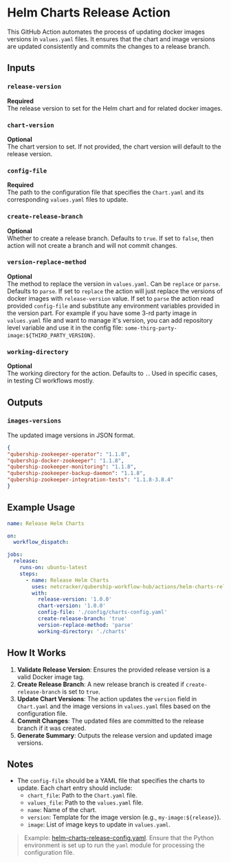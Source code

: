 # Helm Charts Release Action

This GitHub Action automates the process of updating docker images versions in `values.yaml` files. It ensures that the chart and image versions are updated consistently and commits the changes to a release branch.

## Inputs

### `release-version`

**Required**  
The release version to set for the Helm chart and for related docker images.

### `chart-version`

**Optional**  
The chart version to set. If not provided, the chart version will default to the release version.

### `config-file`

**Required**  
The path to the configuration file that specifies the `Chart.yaml` and its corresponding `values.yaml` files to update.

### `create-release-branch`

**Optional**  
Whether to create a release branch. Defaults to `true`. If set to `false`, then action will not create a branch and will not commit changes.

### `version-replace-method`

**Optional**  
The method to replace the version in `values.yaml`.
Can be `replace` or `parse`. Defaults to `parse`.
If set to `replace` the action will just replace the versions of docker images with `release-version` value. If set to `parse` the action read provided `config-file` and substitute any environment variables provided in the version part. For example if you have some 3-rd party image in `values.yaml` file and want to manage it's version, you can add repository level variable and use it in the config file: `some-thirg-party-image:${THIRD_PARTY_VERSION}`.

### `working-directory`

**Optional**  
The working directory for the action. Defaults to `.`. Used in specific cases, in testing CI workflows mostly.

## Outputs

### `images-versions`

The updated image versions in JSON format.

```json
{
"qubership-zookeeper-operator": "1.1.8",
"qubership-docker-zookeeper": "1.1.8",
"qubership-zookeeper-monitoring": "1.1.8",
"qubership-zookeeper-backup-daemon": "1.1.8",
"qubership-zookeeper-integration-tests": "1.1.8-3.8.4"
}
```

## Example Usage

```yaml
name: Release Helm Charts

on:
  workflow_dispatch:

jobs:
  release:
    runs-on: ubuntu-latest
    steps:
      - name: Release Helm Charts
        uses: netcracker/qubership-workflow-hub/actions/helm-charts-release@v1.0.1
        with:
          release-version: '1.0.0'
          chart-version: '1.0.0'
          config-file: './config/charts-config.yaml'
          create-release-branch: 'true'
          version-replace-method: 'parse'
          working-directory: './charts'
```

## How It Works

1. **Validate Release Version**: Ensures the provided release version is a valid Docker image tag.
2. **Create Release Branch**: A new release branch is created if `create-release-branch` is set to `true`.
3. **Update Chart Versions**: The action updates the `version` field in `Chart.yaml` and the image versions in `values.yaml` files based on the configuration file.
4. **Commit Changes**: The updated files are committed to the release branch if it was created.
5. **Generate Summary**: Outputs the release version and updated image versions.

## Notes

- The `config-file` should be a YAML file that specifies the charts to update. Each chart entry should include:
  - `chart_file`: Path to the `Chart.yaml` file.
  - `values_file`: Path to the `values.yaml` file.
  - `name`: Name of the chart.
  - `version`: Template for the image version (e.g., `my-image:${release}`).
  - `image`: List of image keys to update in `values.yaml`.

> Example: [helm-charts-release-config.yaml](./helm-charts-release-config.yaml).
Ensure that the Python environment is set up to run the `yaml` module for processing the configuration file.
